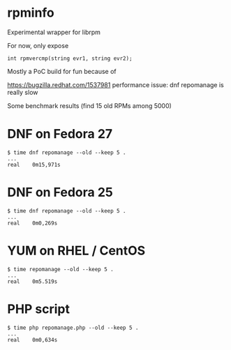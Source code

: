 rpminfo
=======

Experimental wrapper for librpm

For now, only expose

	int rpmvercmp(string evr1, string evr2);


Mostly a PoC build for fun because of

https://bugzilla.redhat.com/1537981
performance issue: dnf repomanage is really slow


Some benchmark results (find 15 old RPMs among 5000)

# DNF on Fedora 27

    $ time dnf repomanage --old --keep 5 .
    ...
    real	0m15,971s

# DNF on Fedora 25

    $ time dnf repomanage --old --keep 5 .
    ...
    real	0m0,269s

# YUM on RHEL / CentOS

    $ time repomanage --old --keep 5 .
    ...
    real	0m5.519s

# PHP script

    $ time php repomanage.php --old --keep 5 .
    ...
    real	0m0,634s

